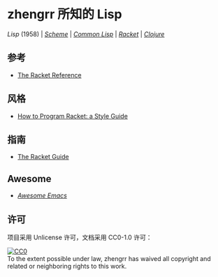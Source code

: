 # zhengrr 所知的 Lisp

*Lisp* (1958)
| [*Scheme*](http://scheme-reports.org/ "Scheme, 1970")
| [*Common Lisp*](https://common-lisp.net/ "Common Lisp, 1984")
| [*Racket*](https://racket-lang.org/ "Racket, 1994")
| [*Clojure*](https://clojure.org/ "Clojure, 2007")

## 参考

*   [The Racket Reference](https://docs.racket-lang.org/reference/)

## 风格

*   [How to Program Racket: a Style Guide](https://docs.racket-lang.org/style/)

## 指南

*   [The Racket Guide](https://docs.racket-lang.org/guide/)

## Awesome

*   [*Awesome Emacs*](http://github.com/emacs-tw/awesome-emacs)

## 许可

项目采用 Unlicense 许可，文档采用 CC0-1.0 许可：

<p xmlns:dct="https://purl.org/dc/terms/">
  <a rel="license"
     href="https://creativecommons.org/publicdomain/zero/1.0/">
    <img src="https://licensebuttons.net/p/zero/1.0/88x31.png" style="border-style: none;" alt="CC0" />
  </a>
  <br />
  To the extent possible under law,
  <span resource="[_:publisher]" rel="dct:publisher">
    <span property="dct:title">zhengrr</span></span>
  has waived all copyright and related or neighboring rights to this work.
</p>

